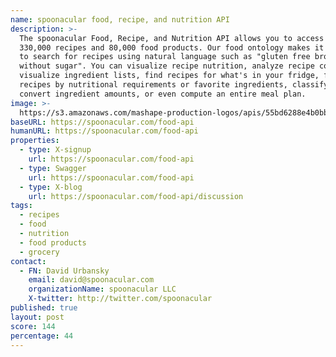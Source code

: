 ```yaml
---
name: spoonacular food, recipe, and nutrition API
description: >-
  The spoonacular Food, Recipe, and Nutrition API allows you to access over
  330,000 recipes and 80,000 food products. Our food ontology makes it possible
  to search for recipes using natural language such as "gluten free brownies
  without sugar". You can visualize recipe nutrition, analyze recipe costs,
  visualize ingredient lists, find recipes for what's in your fridge, find
  recipes by nutritional requirements or favorite ingredients, classify recipes,
  convert ingredient amounts, or even compute an entire meal plan.
image: >-
  https://s3.amazonaws.com/mashape-production-logos/apis/55bd6288e4b0bb11a1db6a3d_medium
baseURL: https://spoonacular.com/food-api
humanURL: https://spoonacular.com/food-api
properties:
  - type: X-signup
    url: https://spoonacular.com/food-api
  - type: Swagger
    url: https://spoonacular.com/food-api
  - type: X-blog
    url: https://spoonacular.com/food-api/discussion
tags:
  - recipes
  - food
  - nutrition
  - food products
  - grocery
contact:
  - FN: David Urbansky
    email: david@spoonacular.com
    organizationName: spoonacular LLC
    X-twitter: http://twitter.com/spoonacular
published: true
layout: post
score: 144
percentage: 44
---
```


